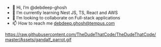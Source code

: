 - 👋 Hi, I’m @debdeep-ghosh
- 🌱 I’m currently learning Nest JS, TS, React and AWS
- 💞️ I’m looking to collaborate on Full-stack applications
- 📫 How to reach me debdeep.ghosh@tempus.com

https://raw.githubusercontent.com/TheDudeThatCode/TheDudeThatCode/master/Assets/gandalf_parrot.gif

<!---
debdeep-ghosh/debdeep-ghosh is a ✨ special ✨ repository because its `README.md` (this file) appears on your GitHub profile.
You can click the Preview link to take a look at your changes.
--->
